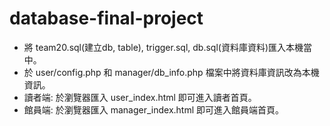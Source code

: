 # database-final-project

* 將 team20.sql(建立db, table), trigger.sql, db.sql(資料庫資料)匯入本機當中。
* 於 user/config.php 和 manager/db_info.php 檔案中將資料庫資訊改為本機資訊。
* 讀者端: 於瀏覽器匯入 user_index.html 即可進入讀者首頁。
* 館員端: 於瀏覽器匯入 manager_index.html 即可進入館員端首頁。
